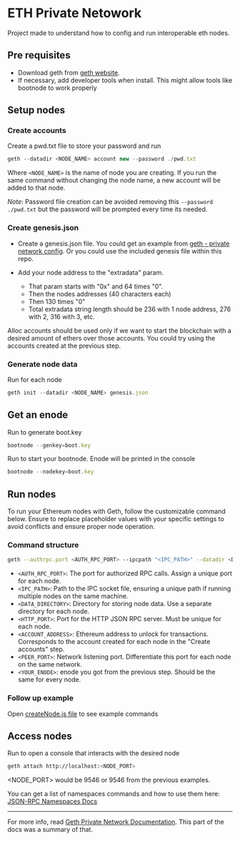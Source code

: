 # ETH Private Netowork

Project made to understand how to config and run interoperable eth nodes.

## Pre requisites

- Download geth from [geth website](https://geth.ethereum.org/downloads).
- If necessary, add developer tools when install. This might allow tools like bootnode to work properly

## Setup nodes

### Create accounts

Create a pwd.txt file to store your password and run

```js
geth --datadir <NODE_NAME> account new --password ./pwd.txt
```

Where `<NODE_NAME>` is the name of node you are creating. If you run the same command without changing the node name, a new account will be added to that node.

_Note_: Password file creation can be avoided removing this `--password ./pwd.txt` but the password will be prompted every time its needed.

### Create genesis.json

- Create a genesis.json file. You could get an example from [geth - private network config](https://geth.ethereum.org/docs/fundamentals/private-network). Or you could use the included genesis file within this repo.

- Add your node address to the "extradata" param.
  - That param starts with "0x" and 64 times "0".
  - Then the nodes addresses (40 characters each)
  - Then 130 times "0"
  - Total extradata string length should be 236 with 1 node address, 276 with 2, 316 with 3, etc.

Alloc accounts should be used only if we want to start the blockchain with a desired amount of ethers over those accounts. You could try using the accounts created at the previous step.

### Generate node data

Run for each node

```js
geth init --datadir <NODE_NAME> genesis.json
```

## Get an enode

Run to generate boot.key

```js
bootnode --genkey=boot.key
```

Run to start your bootnode. Enode will be printed in the console

```js
bootnode --nodekey=boot.key
```

## Run nodes

To run your Ethereum nodes with Geth, follow the customizable command below. Ensure to replace placeholder values with your specific settings to avoid conflicts and ensure proper node operation.

### Command structure

```bash
geth --authrpc.port <AUTH_RPC_PORT> --ipcpath "<IPC_PATH>" --datadir <DATA_DIRECTORY> --syncmode full --http --http.api admin,eth,miner,net,personal --http.port <HTTP_PORT> --allow-insecure-unlock --unlock "<ACCOUNT_ADDRESS>" --password pwd.txt --port <PEER_PORT> --bootnodes <YOUR_ENODE>
```

- `<AUTH_RPC_PORT>`: The port for authorized RPC calls. Assign a unique port for each node.
- `<IPC_PATH>`: Path to the IPC socket file, ensuring a unique path if running multiple nodes on the same machine.
- `<DATA_DIRECTORY>`: Directory for storing node data. Use a separate directory for each node.
- `<HTTP_PORT>`: Port for the HTTP JSON RPC server. Must be unique for each node.
- `<ACCOUNT_ADDRESS>`: Ethereum address to unlock for transactions. Corresponds to the account created for each node in the "Create accounts" step.
- `<PEER_PORT>`: Network listening port. Differentiate this port for each node on the same network.
- `<YOUR_ENODE>`: enode you got from the previous step. Should be the same for every node.

### Follow up example

Open [createNode.js file](./createNode.js) to see example commands

## Access nodes

Run to open a console that interacts with the desired node

```bash
geth attach http://localhost:<NODE_PORT>
```

<NODE_PORT> would be 9546 or 9546 from the previous examples.

You can get a list of namespaces commands and how to use them here: [JSON-RPC Namespaces Docs](https://geth.ethereum.org/docs/interacting-with-geth/rpc)

---

For more info, read [Geth Private Network Documentation](https://geth.ethereum.org/docs/fundamentals/private-network). This part of the docs was a summary of that.
